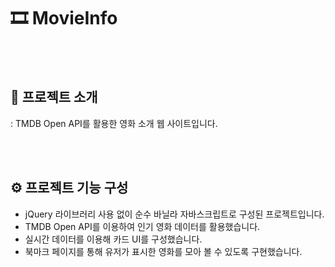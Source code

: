 # 🎞 MovieInfo

<br>
<br>

## 💬 프로젝트 소개

: TMDB Open API를 활용한 영화 소개 웹 사이트입니다.

<br>
<br>

## ⚙ 프로젝트 기능 구성

- jQuery 라이브러리 사용 없이 순수 바닐라 자바스크립트로 구성된 프로젝트입니다.
- TMDB Open API를 이용하여 인기 영화 데이터를 활용했습니다.
- 실시간 데이터를 이용해 카드 UI를 구성했습니다.
- 북마크 페이지를 통해 유저가 표시한 영화를 모아 볼 수 있도록 구현했습니다.
